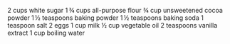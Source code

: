 2 cups white sugar
1 ¾ cups all-purpose flour
¾ cup unsweetened cocoa powder
1 ½ teaspoons baking powder
1 ½ teaspoons baking soda
1 teaspoon salt
2 eggs
1 cup milk
½ cup vegetable oil
2 teaspoons vanilla extract
1 cup boiling water